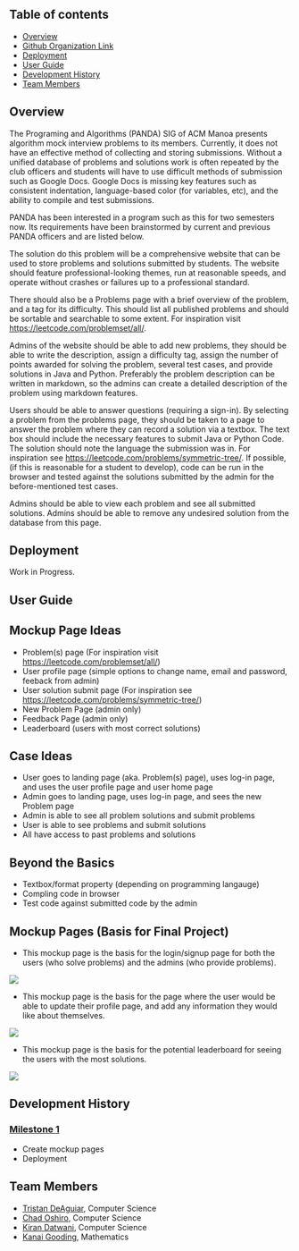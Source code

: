 ## Table of contents

* [Overview](#overview)
* [Github Organization Link](https://github.com/uh-code-submissions/uh-code-submissions.github.io/projects/1)
* [Deployment](Deployment)
* [User Guide](#user-guide)
* [Development History](#development-history)
* [Team Members](#team-members)

## Overview

The Programing and Algorithms (PANDA) SIG of ACM Manoa presents algorithm mock interview problems to its members.  Currently, it does not have an effective method of collecting and storing submissions.  Without a unified database of problems and solutions work is often repeated by the club officers and students will have to use difficult methods of submission such as Google Docs.  Google Docs is missing key features such as consistent indentation, language-based color (for variables, etc), and the ability to compile and test submissions.  

PANDA has been interested in a program such as this for two semesters now.  Its requirements have been brainstormed by current and previous PANDA officers and are listed below.

The solution do this problem will be a comprehensive website that can be used to store problems and solutions submitted by students.  The website should feature professional-looking themes, run at reasonable speeds, and operate without crashes or failures up to a professional standard.  

There should also be a Problems page with a brief overview of the problem, and a tag for its difficulty.  This should list all published problems and should be sortable and searchable to some extent.  For inspiration visit https://leetcode.com/problemset/all/.  

Admins of the website should be able to add new problems, they should be able to write the description, assign a difficulty tag, assign the number of points awarded for solving the problem, several test cases, and provide solutions in Java and Python.  Preferably the problem description can be written in markdown, so the admins can create a detailed description of the problem using markdown features.  

Users should be able to answer questions (requiring a sign-in).  By selecting a problem from the problems page, they should be taken to a page to answer the problem where they can record a solution via a textbox.  The text box should include the necessary features to submit Java or Python Code.  The solution should note the language the submission was in.  For inspiration see https://leetcode.com/problems/symmetric-tree/.  If possible, (if this is reasonable for a student to develop), code can be run in the browser and tested against the solutions submitted by the admin for the before-mentioned test cases.  

Admins should be able to view each problem and see all submitted solutions.  Admins should be able to remove any undesired solution from the database from this page.

## Deployment
Work in Progress.

## User Guide

## Mockup Page Ideas
- Problem(s) page (For inspiration visit https://leetcode.com/problemset/all/)
- User profile page (simple options to change name, email and password, feeback from admin)
- User solution submit page (For inspiration see https://leetcode.com/problems/symmetric-tree/)
- New Problem Page (admin only)
- Feedback Page (admin only)
- Leaderboard (users with most correct solutions)

## Case Ideas
- User goes to landing page (aka. Problem(s) page), uses log-in page, and uses the user profile page and user home page
- Admin goes to landing page, uses log-in page, and sees the new Problem page
- Admin is able to see all problem solutions and submit problems
- User is able to see problems and submit solutions
- All have access to past problems and solutions

## Beyond the Basics
- Textbox/format property (depending on programming langauge)
- Compling code in browser
- Test code against submitted code by the admin

## Mockup Pages (Basis for Final Project)
- This mockup page is the basis for the login/signup page for both the users (who solve problems) and the admins (who provide problems).

<img class="ui medium left floated image" src="../mockup1.png">

- This mockup page is the basis for the page where the user would be able to update their profile page, and add any information they would like about themselves.

<img class="ui medium floated image" src="../mockup2.png">

- This mockup page is the basis for the potential leaderboard for seeing the users with the most solutions.

<img class="ui medium right floated image" src="../mockup3.png">

## Development History
### [Milestone 1](https://github.com/uh-code-submissions/uh-code-submissions.github.io/projects/M1) 
- Create mockup pages
- Deployment

## Team Members

* [Tristan DeAguiar](https://https://tristn.github.io/), Computer Science
* [Chad Oshiro](https://https://chadoshiro.github.io/), Computer Science
* [Kiran Datwani](https://kirandatwani.github.io/), Computer Science
* [Kanai Gooding](https://kanaigooding.github.io/), Mathematics
